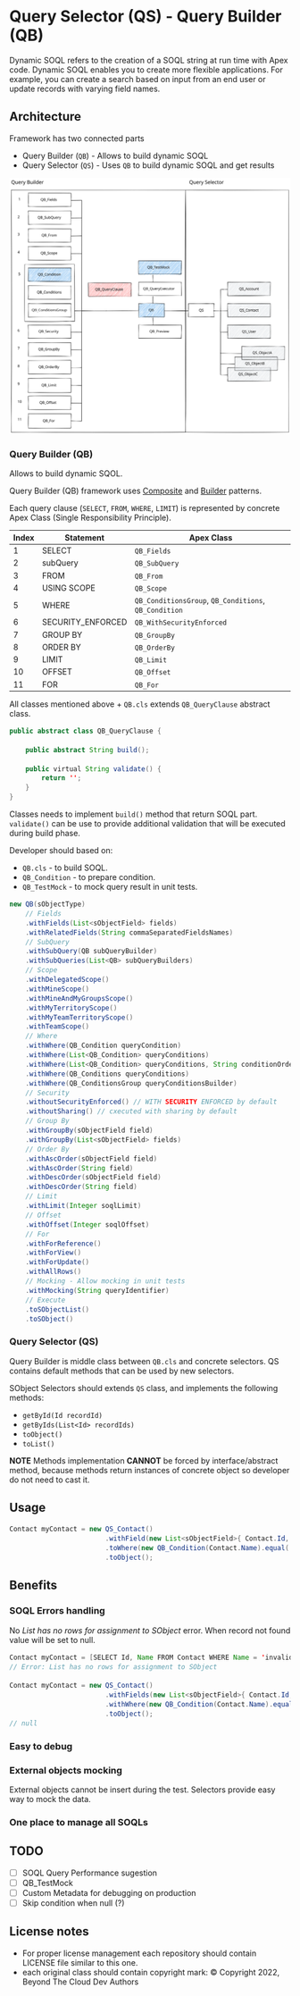 # Query Selector (QS) - Query Builder (QB)

Dynamic SOQL refers to the creation of a SOQL string at run time with Apex code. Dynamic SOQL enables you to create more flexible applications. For example, you can create a search based on input from an end user or update records with varying field names.

## Architecture

Framework has two connected parts
- Query Builder (`QB`) - Allows to build dynamic SOQL
- Query Selector (`QS`) - Uses `QB` to build dynamic SOQL and get results

![image](README.svg)
### Query Builder (QB)

Allows to build dynamic SQOL.

Query Builder (QB) framework uses [Composite](https://refactoring.guru/design-patterns/composite) and [Builder](https://refactoring.guru/design-patterns/builder) patterns.

Each query clause (`SELECT`, `FROM`, `WHERE`, `LIMIT`) is represented by concrete Apex Class (Single Responsibility Principle).

| Index | Statement         | Apex Class                                            |
| ----- | ----------------- | ----------------------------------------------------- |
| 1     | SELECT            | `QB_Fields`                                           |
| 2     | subQuery          | `QB_SubQuery`                                         |
| 3     | FROM              | `QB_From`                                             |
| 4     | USING SCOPE       | `QB_Scope`                                            |
| 5     | WHERE             | `QB_ConditionsGroup`, `QB_Conditions`, `QB_Condition` |
| 6     | SECURITY_ENFORCED | `QB_WithSecurityEnforced`                             |
| 7     | GROUP BY          | `QB_GroupBy`                                          |
| 8     | ORDER BY          | `QB_OrderBy`                                          |
| 9     | LIMIT             | `QB_Limit`                                            |
| 10    | OFFSET            | `QB_Offset`                                           |
| 11    | FOR               | `QB_For`                                              |


All classes mentioned above + `QB.cls` extends `QB_QueryClause` abstract class.

```java
public abstract class QB_QueryClause {

    public abstract String build();

    public virtual String validate() {
        return '';
    }
}
```

Classes needs to implement `build()` method that return SOQL part.
`validate()` can be use to provide additional validation that will be executed during build phase.

Developer should based on:
- `QB.cls` - to build SOQL.
- `QB_Condition` - to prepare condition.
- `QB_TestMock` - to mock query result in unit tests.

```java
new QB(sObjectType)
    // Fields
    .withFields(List<sObjectField> fields)
    .withRelatedFields(String commaSeparatedFieldsNames)
    // SubQuery
    .withSubQuery(QB subQueryBuilder)
    .withSubQueries(List<QB> subQueryBuilders)
    // Scope
    .withDelegatedScope()
    .withMineScope()
    .withMineAndMyGroupsScope()
    .withMyTerritoryScope()
    .withMyTeamTerritoryScope()
    .withTeamScope()
    // Where
    .withWhere(QB_Condition queryCondition)
    .withWhere(List<QB_Condition> queryConditions)
    .withWhere(List<QB_Condition> queryConditions, String conditionOrder)
    .withWhere(QB_Conditions queryConditions)
    .withWhere(QB_ConditionsGroup queryConditionsBuilder)
    // Security
    .withoutSecurityEnforced() // WITH SECURITY ENFORCED by default
    .withoutSharing() // cxecuted with sharing by default
    // Group By
    .withGroupBy(sObjectField field)
    .withGroupBy(List<sObjectField> fields)
    // Order By
    .withAscOrder(sObjectField field)
    .withAscOrder(String field)
    .withDescOrder(sObjectField field)
    .withDescOrder(String field)
    // Limit
    .withLimit(Integer soqlLimit)
    // Offset
    .withOffset(Integer soqlOffset)
    // For
    .withForReference()
    .withForView()
    .withForUpdate()
    .withAllRows()
    // Mocking - Allow mocking in unit tests
    .withMocking(String queryIdentifier)
    // Execute
    .toSObjectList()
    .toSObject()
```

### Query Selector (QS)

Query Builder is middle class between `QB.cls` and concrete selectors.
QS contains default methods that can be used by new selectors.

SObject Selectors should extends `QS` class, and implements the following methods:
- `getById(Id recordId)`
- `getByIds(List<Id> recordIds)`
- `toObject()`
- `toList()`

**NOTE** Methods implementation **CANNOT** be forced by interface/abstract method, because methods return instances of concrete object so developer do not need to cast it.

## Usage

```java
Contact myContact = new QS_Contact()
                        .withField(new List<sObjectField>{ Contact.Id, Contact.FirstName, Contact.LastName })
                        .toWhere(new QB_Condition(Contact.Name).equal('Contact1'))
                        .toObject();
```

## Benefits

### SOQL Errors handling

No *List has no rows for assignment to SObject* error. When record not found value will be set to null.

```java
Contact myContact = [SELECT Id, Name FROM Contact WHERE Name = 'invalidName'];
// Error: List has no rows for assignment to SObject

Contact myContact = new QS_Contact()
                        .withFields(new List<sObjectField>{ Contact.Id, Contact.Name })
                        .withWhere(new QB_Condition(Contact.Name).equal('invalidName'))
                        .toObject();
// null
```

### Easy to debug

### External objects mocking

External objects cannot be insert during the test. Selectors provide easy way to mock the data.

### One place to manage all SOQLs

## TODO

- [ ] SOQL Query Performance sugestion
- [ ] QB_TestMock
- [ ] Custom Metadata for debugging on production
- [ ] Skip condition when null (?)

## License notes

- For proper license management each repository should contain LICENSE file similar to this one.
- each original class should contain copyright mark: © Copyright 2022, Beyond The Cloud Dev Authors

